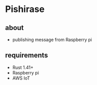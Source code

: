 # Pishirase

## about
* publishing message from Raspberry pi

## requirements
* Rust 1.41+
* Raspberry pi
* AWS IoT
